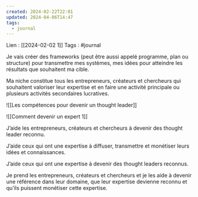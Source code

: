 ```yaml
---
created: 2024-02-22T22:01
updated: 2024-04-06T14:47
tags:
  - journal
---
```

Lien : [[2024-02-02 1]]
Tags : #journal 

Je vais créer des frameworks (peut être aussi appelé programme, plan ou structure) pour transmettre mes systèmes, mes idées pour atteindre les résultats que souhaitent ma cible.

Ma niche constitue tous les entrepreneurs, créateurs et chercheurs qui souhaitent valoriser leur expertise et en faire une activité principale ou plusieurs activités secondaires lucratives.

![[Les compétences pour devenir un thought leader]]

![[Comment devenir un expert 1]]

J’aide les entrepreneurs, créateurs et chercheurs à devenir des thought leader reconnu. 

J’aide ceux qui ont une expertise à diffuser, transmettre et monétiser leurs idées et connaissances.

J’aide ceux qui ont une expertise à devenir des thought leaders reconnus.

Je prend les entrepreneurs, créateurs et chercheurs et je les aide à devenir une référence dans leur domaine, que leur expertise devienne reconnu et qu’ils puissent monétiser cette expertise.